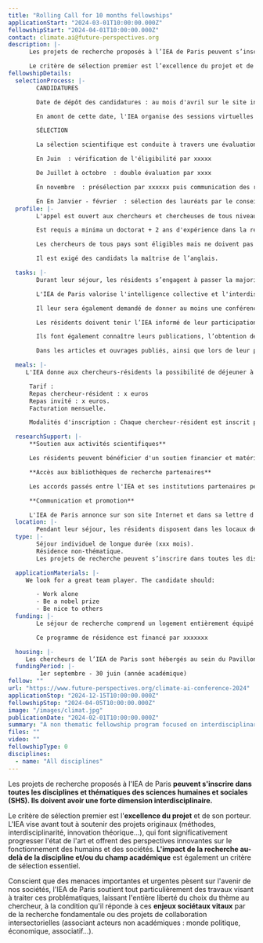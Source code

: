 ```yaml
---
title: "Rolling Call for 10 months fellowships"
applicationStart: "2024-03-01T10:00:00.000Z"
fellowshipStart: "2024-04-01T10:00:00.000Z"
contact: climate.ai@future-perspectives.org
description: |-
      Les projets de recherche proposés à l’IEA de Paris peuvent s’inscrire dans toutes les disciplines et thématiques des sciences humaines et sociales (SHS). Ils doivent avoir une forte dimension interdisciplinaire.

      Le critère de sélection premier est l’excellence du projet et de son porteur. L’IEA vise avant tout à soutenir des projets originaux (méthodes, interdisciplinarité, innovation théorique…), qui font significativement progresser l’état de l’art et offrent des perspectives innovantes sur le fonctionnement des humains et des sociétés. L’impact de la recherche au-delà de la discipline et/ou du champ académique est également un critère de sélection essentiel.
fellowshipDetails:
  selectionProcess: |-
        CANDIDATURES 

        Date de dépôt des candidatures : au mois d'avril sur le site internet de l'IEA de Paris (lien vers la plateforme de dépot)

        En amont de cette date, l'IEA organise des sessions virtuelles de questions-réponses pour les chercheurs parisiens qui souhaitent inviter leurs collègues, et pour les chercheurs internationaux qui souhaitent envoyer leur candidature.

        SÉLECTION 

        La sélection scientifique est conduite à travers une évaluation internationale indépendante.

        En Juin  : vérification de l'éligibilité par xxxxx

        De Juillet à octobre  : double évaluation par xxxx

        En novembre  : présélection par xxxxxx puis communication des résultats de la présélection   

        En En Janvier - février  : sélection des lauréats par le conseil scientifique de l'IEA et communication des résultats.
  profile: |-
        L'appel est ouvert aux chercheurs et chercheuses de tous niveaux de carrière (du chercheur de niveau postdoctoral jusqu'au chercheur confirmé). 

        Est requis a minima un doctorat + 2 ans d'expérience dans la recherche au moment de la candidature. Des exceptions sont possibles pour les chercheurs titulaires d'un Master + 6 ans d'expérience de recherche à temps plein après l'obtention du diplôme (la formation doctorale ne sera pas prise en compte dans le calcul de l'expérience).

        Les chercheurs de tous pays sont éligibles mais ne doivent pas avoir passé plus de 12 mois en France au cours des trois années précédant la date limite de candidature. 

        Il est exigé des candidats la maîtrise de l’anglais.

  tasks: |-
        Durant leur séjour, les résidents s’engagent à passer la majorité de leur temps à Paris et à participer aux échanges scientifiques au sein de l’Institut. 

        L'IEA de Paris valorise l'intelligence collective et l'interdisciplinarité. Il est donc attendu des chercheurs résidents qu'ils contribuent activement aux discussions et à la vie commune de l'Institut, lors du séminaire interne hebdomadaire obligatoire au cours duquel un chercheur présente sa recherche, lors des déjeuners en commun, lors des rendez-vous mensuels de convivialité Tuesday Wine & Conversation, et au-delà. 

        Il leur sera également demandé de donner au moins une conférence publique. 

        Les résidents doivent tenir l’IEA informé de leur participation à des colloques, séminaires ou manifestations scientifiques extérieures. 

        Ils font également connaître leurs publications, l’obtention de prix et distinctions, etc. 

        Dans les articles et ouvrages publiés, ainsi que lors de leur participation à des manifestations scientifiques extérieures à l’Institut, ils mentionnent leur statut de résident de l’IEA.

  meals: |-
     L'IEA donne aux chercheurs-résidents la possibilité de déjeuner à la cantine de l’Institut du lundi au vendredi. Il est également possible (et vivement encouragé) d'inviter à déjeuner des chercheurs extérieurs à l'Institut afin de favoriser les échanges et discussions avec la communauté scientifique parisienne. 

      Tarif : 
      Repas chercheur-résident : x euros
      Repas invité : x euros. 
      Facturation mensuelle. 

      Modalités d'inscription : Chaque chercheur-résident est inscrit par défaut au service de restauration du lundi au vendredi. Pour des raisons évidentes de limitation du gaspillage, toute prévision d'absence devra etre signalée une semaine avant la date du repas non pris. Les repas non pris et non préalablement signalés seront facturés.

  researchSupport: |-
      **Soutien aux activités scientifiques**

      Les résidents peuvent bénéficier d'un soutien financier et matériel  pour leurs travaux et activités de recherche. Ceci inclut en particulier l'organisation de manifestations scientifiques (colloque, journée d'étude, conférence), la formation doctorale et les ateliers avec des collaborateurs ou  publics extra-universitaires, ou encore la traduction et la publication de textes.

      **Accès aux bibliothèques de recherche partenaires**

      Les accords passés entre l'IEA et ses institutions partenaires permettent aux résidents de bénéficier dès leur arrivée d'un accès privilégié et d'un droit au prêt étendu dans les principales bibliothèques parisiennes (éventuellement lien vers le livret bibliotheque de genevieve en pdf à telecharger).

      **Communication et promotion**

      L'IEA de Paris annonce sur son site Internet et dans sa lettre d'information mensuelle la participation de ses chercheurs-résidents à des manifestations scientifiques et leurs publications. Chaque résident dispose également d'une page sur le site internet de l'IEA, ainsi que celui de ses partenaires Netias et Ubias, présentant de manière succincte son parcours et son projet de recherche.
  location: |-
        Pendant leur séjour, les résidents disposent dans les locaux de l’IEA à l’Hôtel de Lauzun (+ lien) d’un bureau équipé d’un ordinateur, d’un accès internet et de moyens d’impression, ainsi que d'espaces de réunion.
  type: |-
        Séjour individuel de longue durée (xxx mois). 
        Résidence non-thématique.
        Les projets de recherche peuvent s’inscrire dans toutes les disciplines et thématiques des SHS. Le choix du thème est laissé à l'entière liberté du chercheur, à la condition qu’il réponde à la problématique par de la recherche fondamentale ou des projets de collaboration intersectorielles (associant acteurs non académiques : monde politique, économique, associatif…).

  applicationMaterials: |-
     We look for a great team player. The candidate should:

        - Work alone
        - Be a nobel prize
        - Be nice to others
  funding: |-
        Le séjour de recherche comprend un logement entièrement équipé situé à Paris à la CIUP, une allocation de subsistance (xxxxx euros par mois), une couverture sociale, un budget de recherche et de formation (à déterminer au cas par cas), et la prise en charge des frais de voyage aller et retour depuis les institutions d'origine des chercheurs en début et en fin de résidence. 

        Ce programme de résidence est financé par xxxxxxx

  housing: |-
     Les chercheurs de l’IEA de Paris sont hébergés au sein du Pavillon Victor Lyon situé au cœur de la Cité internationale universitaire de Paris. La résidence peut accueillir les chercheurs avec leurs familles.(+ lien)
  fundingPeriod: |-
         1er septembre - 30 juin (année académique)
fellow: ""
url: "https://www.future-perspectives.org/climate-ai-conference-2024"
applicationStop: "2024-12-15T10:00:00.000Z"
fellowshipStop: "2024-04-05T10:00:00.000Z"
image: "/images/climat.jpg"
publicationDate: "2024-02-01T10:00:00.000Z"
summary: "A non thematic fellowship program focused on interdisciplinary collaboration"
files: ""
video: ""
fellowshipType: 0
disciplines:
  - name: "All disciplines"
---
```

Les projets de recherche proposés à l'IEA de Paris **peuvent s'inscrire dans toutes les disciplines et thématiques des sciences humaines et sociales (SHS). Ils doivent avoir une forte dimension interdisciplinaire.**

Le critère de sélection premier est l'**excellence du projet** et de son porteur. L'IEA vise avant tout à soutenir des projets originaux (méthodes, interdisciplinarité, innovation théorique...), qui font significativement progresser l'état de l'art et offrent des perspectives innovantes sur le fonctionnement des humains et des sociétés. **L'impact de la recherche au-delà de la discipline et/ou du champ académique** est également un critère de sélection essentiel.

Conscient que des menaces importantes et urgentes pèsent sur l'avenir de nos sociétés, l'IEA de Paris soutient tout particulièrement des travaux visant à traiter ces problématiques, laissant l'entière liberté du choix du thème au chercheur, à la condition qu'il réponde à ces **enjeux sociétaux vitaux** par de la recherche fondamentale ou des projets de collaboration intersectorielles (associant acteurs non académiques : monde politique, économique, associatif...).